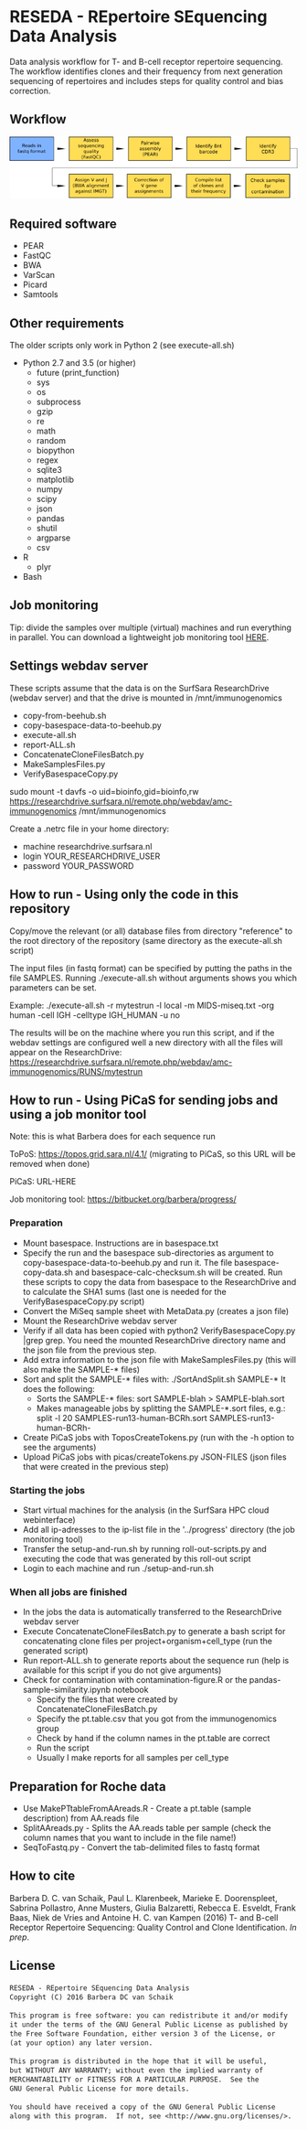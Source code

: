 # RESEDA - REpertoire SEquencing Data Analysis

Data analysis workflow for T- and B-cell receptor repertoire sequencing.
The workflow identifies clones and their frequency from next generation sequencing of repertoires and includes steps for quality control and bias correction.

## Workflow

![workflow](workflow.png)

## Required software

* PEAR
* FastQC
* BWA
* VarScan
* Picard
* Samtools

## Other requirements

The older scripts only work in Python 2 (see execute-all.sh)
* Python 2.7 and 3.5 (or higher)
    * future (print_function)
    * sys
    * os
    * subprocess
    * gzip
    * re
    * math
    * random
    * biopython
    * regex
    * sqlite3
    * matplotlib
    * numpy
    * scipy
    * json
    * pandas
    * shutil
    * argparse
    * csv
* R
    * plyr
* Bash

## Job monitoring

Tip: divide the samples over multiple (virtual) machines and run everything in parallel. You can download a lightweight job monitoring tool [HERE](https://bitbucket.org/barbera/progress).

## Settings webdav server

These scripts assume that the data is on the SurfSara ResearchDrive (webdav server) and that the drive is mounted in /mnt/immunogenomics
* copy-from-beehub.sh
* copy-basespace-data-to-beehub.py
* execute-all.sh
* report-ALL.sh
* ConcatenateCloneFilesBatch.py
* MakeSamplesFiles.py
* VerifyBasespaceCopy.py

sudo mount -t davfs -o uid=bioinfo,gid=bioinfo,rw https://researchdrive.surfsara.nl/remote.php/webdav/amc-immunogenomics /mnt/immunogenomics

Create a .netrc file in your home directory:
* machine researchdrive.surfsara.nl
* login YOUR_RESEARCHDRIVE_USER
* password YOUR_PASSWORD

## How to run - Using only the code in this repository

Copy/move the relevant (or all) database files from directory "reference" to the root directory of the repository (same directory as the execute-all.sh script)

The input files (in fastq format) can be specified by putting the paths in the file SAMPLES. Running ./execute-all.sh without arguments shows you which parameters can be set.

Example: ./execute-all.sh -r mytestrun -l local -m MIDS-miseq.txt -org human -cell IGH -celltype IGH_HUMAN -u no

The results will be on the machine where you run this script, and if the webdav settings are configured well a new directory with all the files will appear on the ResearchDrive:
https://researchdrive.surfsara.nl/remote.php/webdav/amc-immunogenomics/RUNS/mytestrun

## How to run - Using PiCaS for sending jobs and using a job monitor tool

Note: this is what Barbera does for each sequence run

ToPoS: https://topos.grid.sara.nl/4.1/ (migrating to PiCaS, so this URL will be removed when done)

PiCaS: URL-HERE

Job monitoring tool: https://bitbucket.org/barbera/progress/

### Preparation ###
* Mount basespace. Instructions are in basespace.txt
* Specify the run and the basespace sub-directories as argument to copy-basespace-data-to-beehub.py and run it. The file basespace-copy-data.sh and basespace-calc-checksum.sh will be created. Run these scripts to copy the data from basespace to the ResearchDrive and to calculate the SHA1 sums (last one is needed for the VerifyBasespaceCopy.py script)
* Convert the MiSeq sample sheet with MetaData.py (creates a json file)
* Mount the ResearchDrive webdav server
* Verify if all data has been copied with python2 VerifyBasespaceCopy.py |grep grep. You need the mounted ResearchDrive directory name and the json file from the previous step.
* Add extra information to the json file with MakeSamplesFiles.py (this will also make the SAMPLE-* files)
* Sort and split the SAMPLE-* files with: ./SortAndSplit.sh SAMPLE-* It does the following:
    * Sorts the SAMPLE-* files: sort SAMPLE-blah > SAMPLE-blah.sort
    * Makes manageable jobs by splitting the SAMPLE-\*.sort files, e.g.: split -l 20 SAMPLES-run13-human-BCRh.sort SAMPLES-run13-human-BCRh-
* Create PiCaS jobs with ToposCreateTokens.py (run with the -h option to see the arguments)
* Upload PiCaS jobs with picas/createTokens.py JSON-FILES (json files that were created in the previous step)

### Starting the jobs ###
* Start virtual machines for the analysis (in the SurfSara HPC cloud webinterface)
* Add all ip-adresses to the ip-list file in the '../progress' directory (the job monitoring tool)
* Transfer the setup-and-run.sh by running roll-out-scripts.py and executing the code that was generated by this roll-out script
* Login to each machine and run ./setup-and-run.sh

### When all jobs are finished ###
* In the jobs the data is automatically transferred to the ResearchDrive webdav server
* Execute ConcatenateCloneFilesBatch.py to generate a bash script for concatenating clone files per project+organism+cell_type (run the generated script)
* Run report-ALL.sh to generate reports about the sequence run (help is available for this script if you do not give arguments)
* Check for contamination with contamination-figure.R or the pandas-sample-similarity.ipynb notebook
    * Specify the files that were created by ConcatenateCloneFilesBatch.py
    * Specify the pt.table.csv that you got from the immunogenomics group
    * Check by hand if the column names in the pt.table are correct
    * Run the script
    * Usually I make reports for all samples per cell_type

## Preparation for Roche data ##
* Use MakePTtableFromAAreads.R - Create a pt.table (sample description) from AA.reads file
* SplitAAreads.py - Splits the AA.reads table per sample (check the column names that you want to include in the file name!)
* SeqToFastq.py - Convert the tab-delimited files to fastq format

## How to cite

Barbera D. C. van Schaik, Paul L. Klarenbeek, Marieke E. Doorenspleet, Sabrina Pollastro, Anne Musters, Giulia Balzaretti, Rebecca E. Esveldt, Frank Baas, Niek de Vries and Antoine H. C. van Kampen (2016) T- and B-cell Receptor Repertoire Sequencing: Quality Control and Clone Identification. _In prep_.

## License
```
RESEDA - REpertoire SEquencing Data Analysis
Copyright (C) 2016 Barbera DC van Schaik

This program is free software: you can redistribute it and/or modify
it under the terms of the GNU General Public License as published by
the Free Software Foundation, either version 3 of the License, or
(at your option) any later version.

This program is distributed in the hope that it will be useful,
but WITHOUT ANY WARRANTY; without even the implied warranty of
MERCHANTABILITY or FITNESS FOR A PARTICULAR PURPOSE.  See the
GNU General Public License for more details.

You should have received a copy of the GNU General Public License
along with this program.  If not, see <http://www.gnu.org/licenses/>.
```
